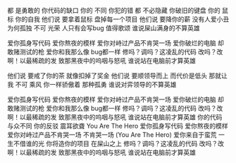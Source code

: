 都 是勇敢的
你代码的缺口 你的 不同 你犯的错
都 不必隐藏
你破旧的键盘 你的 鼠标 你的自我
他们说 要拿着鼠标 盘掉每一个项目
他们说 要降你的薪 没有人爱小丑
为何孤独 不可 光荣
人只有会写bug 值得歌颂
谁说屎山满身的不算英雄

爱你孤身写代码
爱你熬夜的模样
爱你对峙过产品不肯哭一场
爱你破烂的电脑
却敢赌测试的枪
爱你和我那么像
bug都一样
修吗？调吗？这凌乱的代码
改吗？改啊！以最稀疏的发
致那黑夜中的呜咽与怒吼
谁说站在电脑前才算英雄

他们说 要戒了你的茶 就像扣掉了奖金
他们说 要顺领导而上 而代价是低头
那就让我 不可 乘风
你一样骄傲着 那种孤勇
谁说对弈领导的不算英雄

爱你孤身写代码
爱你熬夜的模样
爱你对峙过产品不肯哭一场
爱你破烂的电脑
却敢赌测试的枪
爱你和我那么像
bug都一样
修吗？调吗？这凌乱的代码
改吗？改啊！以最稀疏的发
致那黑夜中的呜咽与怒吼
谁说站在电脑前才算英雄
你的代码 与众不同
你的反驳 震耳欲聋 You Are The Hero
爱你孤身写代码
爱你熬夜的模样
爱你对峙过产品不肯哭一场
不肯哭一场 (You Are The Hero)
爱你来自于蛮荒
一生不借谁的光
你将造你的项目
在屎山之上
修吗？调吗？这凌乱的代码
改吗？改啊！以最稀疏的发
致那黑夜中的呜咽与怒吼
谁说站在电脑前才算英雄